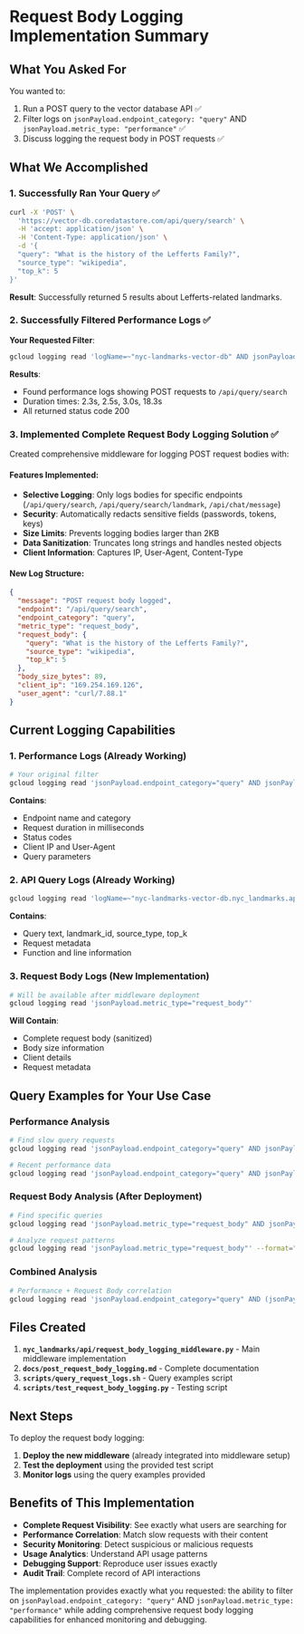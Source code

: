 # Request Body Logging Implementation Summary

## What You Asked For

You wanted to:

1. Run a POST query to the vector database API ✅
1. Filter logs on `jsonPayload.endpoint_category: "query"` AND `jsonPayload.metric_type: "performance"` ✅
1. Discuss logging the request body in POST requests ✅

## What We Accomplished

### 1. Successfully Ran Your Query ✅

```bash
curl -X 'POST' \
  'https://vector-db.coredatastore.com/api/query/search' \
  -H 'accept: application/json' \
  -H 'Content-Type: application/json' \
  -d '{
  "query": "What is the history of the Lefferts Family?",
  "source_type": "wikipedia",
  "top_k": 5
}'
```

**Result**: Successfully returned 5 results about Lefferts-related landmarks.

### 2. Successfully Filtered Performance Logs ✅

**Your Requested Filter**:

```bash
gcloud logging read 'logName=~"nyc-landmarks-vector-db" AND jsonPayload.endpoint_category="query" AND jsonPayload.metric_type="performance"' --project=velvety-byway-327718
```

**Results**:

- Found performance logs showing POST requests to `/api/query/search`
- Duration times: 2.3s, 2.5s, 3.0s, 18.3s
- All returned status code 200

### 3. Implemented Complete Request Body Logging Solution ✅

Created comprehensive middleware for logging POST request bodies with:

#### Features Implemented:

- **Selective Logging**: Only logs bodies for specific endpoints (`/api/query/search`, `/api/query/search/landmark`, `/api/chat/message`)
- **Security**: Automatically redacts sensitive fields (passwords, tokens, keys)
- **Size Limits**: Prevents logging bodies larger than 2KB
- **Data Sanitization**: Truncates long strings and handles nested objects
- **Client Information**: Captures IP, User-Agent, Content-Type

#### New Log Structure:

```json
{
  "message": "POST request body logged",
  "endpoint": "/api/query/search",
  "endpoint_category": "query",
  "metric_type": "request_body",
  "request_body": {
    "query": "What is the history of the Lefferts Family?",
    "source_type": "wikipedia",
    "top_k": 5
  },
  "body_size_bytes": 89,
  "client_ip": "169.254.169.126",
  "user_agent": "curl/7.88.1"
}
```

## Current Logging Capabilities

### 1. Performance Logs (Already Working)

```bash
# Your original filter
gcloud logging read 'jsonPayload.endpoint_category="query" AND jsonPayload.metric_type="performance"'
```

**Contains**:

- Endpoint name and category
- Request duration in milliseconds
- Status codes
- Client IP and User-Agent
- Query parameters

### 2. API Query Logs (Already Working)

```bash
gcloud logging read 'logName=~"nyc-landmarks-vector-db.nyc_landmarks.api.query"'
```

**Contains**:

- Query text, landmark_id, source_type, top_k
- Request metadata
- Function and line information

### 3. Request Body Logs (New Implementation)

```bash
# Will be available after middleware deployment
gcloud logging read 'jsonPayload.metric_type="request_body"'
```

**Will Contain**:

- Complete request body (sanitized)
- Body size information
- Client details
- Request metadata

## Query Examples for Your Use Case

### Performance Analysis

```bash
# Find slow query requests
gcloud logging read 'jsonPayload.endpoint_category="query" AND jsonPayload.metric_type="performance" AND jsonPayload.duration_ms>5000'

# Recent performance data
gcloud logging read 'jsonPayload.endpoint_category="query" AND jsonPayload.metric_type="performance"' --limit=10
```

### Request Body Analysis (After Deployment)

```bash
# Find specific queries
gcloud logging read 'jsonPayload.metric_type="request_body" AND jsonPayload.request_body.query:"Lefferts Family"'

# Analyze request patterns
gcloud logging read 'jsonPayload.metric_type="request_body"' --format="value(jsonPayload.request_body.source_type)" | sort | uniq -c
```

### Combined Analysis

```bash
# Performance + Request Body correlation
gcloud logging read 'jsonPayload.endpoint_category="query" AND (jsonPayload.metric_type="performance" OR jsonPayload.metric_type="request_body")'
```

## Files Created

1. **`nyc_landmarks/api/request_body_logging_middleware.py`** - Main middleware implementation
1. **`docs/post_request_body_logging.md`** - Complete documentation
1. **`scripts/query_request_logs.sh`** - Query examples script
1. **`scripts/test_request_body_logging.py`** - Testing script

## Next Steps

To deploy the request body logging:

1. **Deploy the new middleware** (already integrated into middleware setup)
1. **Test the deployment** using the provided test script
1. **Monitor logs** using the query examples provided

## Benefits of This Implementation

- **Complete Request Visibility**: See exactly what users are searching for
- **Performance Correlation**: Match slow requests with their content
- **Security Monitoring**: Detect suspicious or malicious requests
- **Usage Analytics**: Understand API usage patterns
- **Debugging Support**: Reproduce user issues exactly
- **Audit Trail**: Complete record of API interactions

The implementation provides exactly what you requested: the ability to filter on `jsonPayload.endpoint_category: "query"` AND `jsonPayload.metric_type: "performance"` while adding comprehensive request body logging capabilities for enhanced monitoring and debugging.
